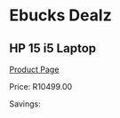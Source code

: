 
# Ebucks Dealz
## HP 15 i5 Laptop
[Product Page](https://www.ebucks.com/web/shop/productSelected.do?prodId=1211834082&catId=714946558)

Price: R10499.00

Savings: 


	